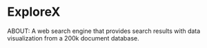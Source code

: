 # ExploreX
ABOUT: A web search engine that provides search results with data visualization from a 200k document database.
